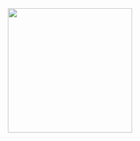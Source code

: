 <div  align="center">  
   <img src="https://voidtech.cn/i/2022/11/28/p8vlqt.png" width = "250" height = "250" align=center />
   <p sytle="font-size: 40px"></p>
</div>
